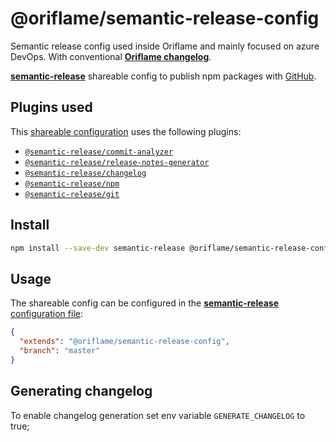# @oriflame/semantic-release-config

Semantic release config used inside Oriflame and mainly focused on azure DevOps.
With conventional [**Oriflame changelog**](../conventional-changelog).

[**semantic-release**](https://github.com/semantic-release/semantic-release) shareable config to publish npm packages with [GitHub](https://github.com).

## Plugins used

This [shareable configuration](https://github.com/jedmao/semantic-release-npm-github-config/blob/master/.releaserc.json) uses the following plugins:

- [`@semantic-release/commit-analyzer`](https://github.com/semantic-release/commit-analyzer)
- [`@semantic-release/release-notes-generator`](https://github.com/semantic-release/release-notes-generator)
- [`@semantic-release/changelog`](https://github.com/semantic-release/changelog)
- [`@semantic-release/npm`](https://github.com/semantic-release/npm)
- [`@semantic-release/git`](https://github.com/semantic-release/git)

## Install

```bash
npm install --save-dev semantic-release @oriflame/semantic-release-config
```

## Usage

The shareable config can be configured in the [**semantic-release** configuration file](https://github.com/semantic-release/semantic-release/blob/master/docs/usage/configuration.md#configuration):

```json
{
  "extends": "@oriflame/semantic-release-config",
  "branch": "master"
}
```

## Generating changelog

To enable changelog generation set env variable `GENERATE_CHANGELOG` to true;
